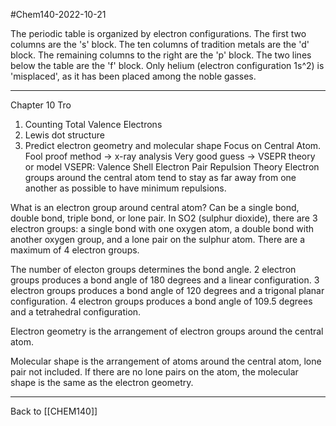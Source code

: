 #Chem140-2022-10-21

The periodic table is organized by electron configurations.  The first two columns are the 's' block.  The ten columns of tradition metals are the 'd' block.  The remaining columns to the right are the 'p' block.  The two lines below the table are the 'f' block.  Only helium (electron configuration 1s^2) is 'misplaced', as it has been placed among the noble gasses.

---
Chapter 10 Tro
1) Counting Total Valence Electrons
2) Lewis dot structure
3) Predict electron geometry and molecular shape
Focus on Central Atom.
Fool proof method -> x-ray analysis
Very good guess -> VSEPR theory or model
VSEPR:  Valence Shell Electron Pair Repulsion Theory
Electron groups around the central atom tend to stay as far away from one another as possible to have minimum repulsions.

What is an electron group around central atom?
Can be a single bond, double bond, triple bond, or lone pair.
In SO2 (sulphur dioxide), there are 3 electron groups: a single bond with one oxygen atom, a double bond with another oxygen group, and a lone pair on the sulphur atom.
There are a maximum of 4 electron groups.

The number of electon groups determines the bond angle.  2 electron groups produces a bond angle of 180 degrees and a linear configuration.  3 electron groups produces a bond angle of 120 degrees and a trigonal planar configuration.  4 electron groups produces a bond angle of 109.5 degrees and a tetrahedral configuration.

Electron geometry is the arrangement of electron groups around the central atom.

Molecular shape is the arrangement of atoms around the central atom, lone pair not included.  If there are no lone pairs on the atom, the molecular shape is the same as the electron geometry.

---
Back to [[CHEM140]]